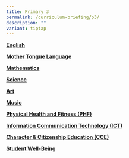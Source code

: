 ```yaml
---
title: Primary 3
permalink: /curriculum-briefing/p3/
description: ""
variant: tiptap
---
```

<p></p><p><strong><a href="/files/Curriculum Briefing Slides/2024/2024_Primary_3_Curriculum_Briefing___English.pdf" rel="noopener noreferrer nofollow" target="_blank">English</a></strong></p><p><strong><a href="/files/Curriculum Briefing Slides/2024/2024_Primary_3_Curriculum_Briefing___Mother_Tongue.pdf" rel="noopener noreferrer nofollow" target="_blank">Mother Tongue Language</a></strong></p><p><strong><a href="/files/Curriculum Briefing Slides/2024/2024_Primary_3_Curriculum_Briefing___Mathematics.pdf" rel="noopener noreferrer nofollow" target="_blank">Mathematics</a></strong></p><p><strong><a href="/files/Curriculum Briefing Slides/2024/2024_Primary_3_Curriculum_Briefing___Science.pdf" rel="noopener noreferrer nofollow" target="_blank">Science</a></strong></p><p><strong><a href="/files/Curriculum Briefing Slides/2024/2024_Primary_1_to_6_Curriculum_Briefing___Art.pdf" rel="noopener noreferrer nofollow" target="_blank">Art</a></strong></p><p><strong><a href="/files/Curriculum Briefing Slides/2024/2024_Primary_1_to_6_Curriculum_Briefing___Music.pdf" rel="noopener noreferrer nofollow" target="_blank">Music</a></strong></p><p><strong><a href="/files/Curriculum Briefing Slides/2024/2024_Primary_3_Curriculum_Briefing___PHF.pdf" rel="noopener noreferrer nofollow" target="_blank">Physical Health and Fitness (PHF)</a></strong></p><p><strong><a href="/files/Curriculum Briefing Slides/2024/2024_Primary_3_Curriculum_Briefing___ICT.pdf" rel="noopener noreferrer nofollow" target="_blank">Information Communication Technology (ICT)</a></strong></p><p><strong><a href="/files/Curriculum Briefing Slides/2024/2024_Primary_3_Curriculum_Briefing___CCE.pdf" rel="noopener noreferrer nofollow" target="_blank">Character &amp; Citizenship Education (CCE)</a></strong></p><p><strong><a href="/files/Curriculum Briefing Slides/2024/2024_Primary_1_to_6_Curriculum_Briefing___SWB_Low.pdf" rel="noopener noreferrer nofollow" target="_blank">Student Well-Being</a></strong></p>